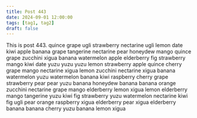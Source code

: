 ```yaml
---
title: Post 443
date: 2024-09-01 12:00:00
tags: [tag1, tag2]
draft: false
---
```

This is post 443.
quince
grape
ugli
strawberry
nectarine
ugli
lemon
date
kiwi
apple
banana
grape
tangerine
nectarine
pear
honeydew
mango
quince
grape
zucchini
xigua
banana
watermelon
apple
elderberry
fig
strawberry
mango
kiwi
date
yuzu
yuzu
yuzu
lemon
strawberry
apple
quince
cherry
grape
mango
nectarine
xigua
lemon
zucchini
nectarine
xigua
banana
watermelon
yuzu
watermelon
banana
kiwi
raspberry
cherry
grape
strawberry
pear
pear
yuzu
banana
honeydew
banana
banana
orange
zucchini
nectarine
grape
mango
elderberry
lemon
xigua
lemon
elderberry
mango
tangerine
yuzu
kiwi
fig
strawberry
yuzu
watermelon
nectarine
kiwi
fig
ugli
pear
orange
raspberry
xigua
elderberry
pear
xigua
elderberry
banana
banana
cherry
yuzu
banana
lemon
xigua

